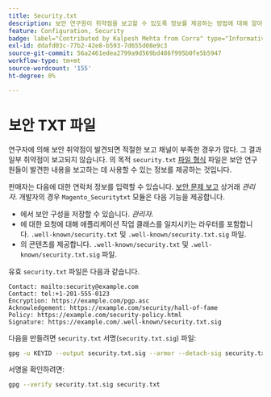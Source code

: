 ```yaml
---
title: Security.txt
description: 보안 연구원이 취약점을 보고할 수 있도록 정보를 제공하는 방법에 대해 알아봅니다.
feature: Configuration, Security
badge: label="Contributed by Kalpesh Mehta from Corra" type="Informative" url="https://solutionpartners.adobe.com/s/directory/detail/corra" tooltip="Kalpesh Mehta"
exl-id: ddafd03c-77b2-42e8-b593-7d655d08e9c3
source-git-commit: 56a2461edea2799a9d569bd486f995b0fe5b5947
workflow-type: tm+mt
source-wordcount: '155'
ht-degree: 0%

---
```


# 보안 TXT 파일

연구자에 의해 보안 취약점이 발견되면 적절한 보고 채널이 부족한 경우가 많다. 그 결과 일부 취약점이 보고되지 않습니다. 의 목적 `security.txt` [파일 형식](https://datatracker.ietf.org/doc/html/draft-foudil-securitytxt-09) 파일은 보안 연구원들이 발견한 내용을 보고하는 데 사용할 수 있는 정보를 제공하는 것입니다.

판매자는 다음에 대한 연락처 정보를 입력할 수 있습니다. [보안 문제 보고](https://docs.magento.com/user-guide/stores/security-issue-reporting.html) 상거래 _관리자_. 개발자의 경우 `Magento_Securitytxt` 모듈은 다음 기능을 제공합니다.

- 에서 보안 구성을 저장할 수 있습니다. _관리자_.
- 에 대한 요청에 대해 애플리케이션 작업 클래스를 일치시키는 라우터를 포함합니다. `.well-known/security.txt` 및 `.well-known/security.txt.sig` 파일.
- 의 콘텐츠를 제공합니다. `.well-known/security.txt` 및 `.well-known/security.txt.sig` 파일.

유효 `security.txt` 파일은 다음과 같습니다.

```text
Contact: mailto:security@example.com
Contact: tel:+1-201-555-0123
Encryption: https://example.com/pgp.asc
Acknowledgement: https://example.com/security/hall-of-fame
Policy: https://example.com/security-policy.html
Signature: https://example.com/.well-known/security.txt.sig
```

다음을 만들려면 `security.txt` 서명(`security.txt.sig`) 파일:

```bash
gpg -u KEYID --output security.txt.sig --armor --detach-sig security.txt
```

서명을 확인하려면:

```bash
gpg --verify security.txt.sig security.txt
```
